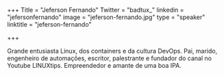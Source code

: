 +++
Title = "Jeferson Fernando"
Twitter = "badtux_"
linkedin = "jefersonfernando" 
image = "jeferson-fernando.jpg"
type = "speaker"
linktitle = "jeferson-fernando"

+++

Grande entusiasta Linux, dos containers e da cultura DevOps. Pai, marido, engenheiro de automações, escritor, palestrante e fundador do canal no Youtube LINUXtips. Empreendedor e amante de uma boa IPA.
